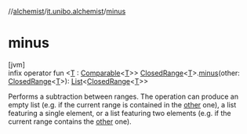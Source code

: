 //[alchemist](../../index.md)/[it.unibo.alchemist](index.md)/[minus](minus.md)

# minus

[jvm]\
infix operator fun <[T](minus.md) : [Comparable](https://kotlinlang.org/api/latest/jvm/stdlib/kotlin/-comparable/index.html)<[T](minus.md)>> [ClosedRange](https://kotlinlang.org/api/latest/jvm/stdlib/kotlin.ranges/-closed-range/index.html)<[T](minus.md)>.[minus](minus.md)(other: [ClosedRange](https://kotlinlang.org/api/latest/jvm/stdlib/kotlin.ranges/-closed-range/index.html)<[T](minus.md)>): [List](https://kotlinlang.org/api/latest/jvm/stdlib/kotlin.collections/-list/index.html)<[ClosedRange](https://kotlinlang.org/api/latest/jvm/stdlib/kotlin.ranges/-closed-range/index.html)<[T](minus.md)>>

Performs a subtraction between ranges. The operation can produce an empty list (e.g. if the current range is contained in the [other](minus.md) one), a list featuring a single element, or a list featuring two elements (e.g. if the current range contains the [other](minus.md) one).
